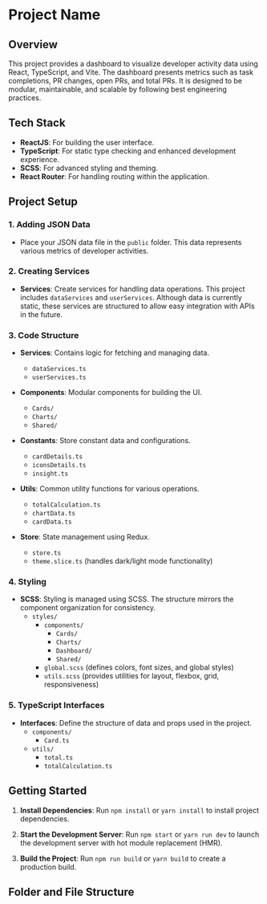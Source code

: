 # Project Name

## Overview

This project provides a dashboard to visualize developer activity data using React, TypeScript, and Vite.
The dashboard presents metrics such as task completions, PR changes, open PRs, and total PRs. 
It is designed to be modular, maintainable, and scalable by following best engineering practices.

## Tech Stack

- **ReactJS**: For building the user interface.
- **TypeScript**: For static type checking and enhanced development experience.
- **SCSS**: For advanced styling and theming.
- **React Router**: For handling routing within the application.


## Project Setup

### 1. Adding JSON Data

- Place your JSON data file in the `public` folder. This data represents various metrics of developer activities.

### 2. Creating Services

- **Services**: Create services for handling data operations. This project includes `dataServices` and `userServices`. Although data is currently static, these services are structured to allow easy integration with APIs in the future.

### 3. Code Structure

- **Services**: Contains logic for fetching and managing data.
  - `dataServices.ts`
  - `userServices.ts`

- **Components**: Modular components for building the UI.
  - `Cards/`
  - `Charts/`
  - `Shared/`

- **Constants**: Store constant data and configurations.
  - `cardDetails.ts`
  - `iconsDetails.ts`
  - `insight.ts`

- **Utils**: Common utility functions for various operations.
  - `totalCalculation.ts`
  - `chartData.ts`
  - `cardData.ts`

- **Store**: State management using Redux.
  - `store.ts`
  - `theme.slice.ts` (handles dark/light mode functionality)

### 4. Styling

- **SCSS**: Styling is managed using SCSS. The structure mirrors the component organization for consistency.
  - `styles/`
    - `components/`
      - `Cards/`
      - `Charts/`
      - `Dashboard/`
      - `Shared/`
    - `global.scss` (defines colors, font sizes, and global styles)
    - `utils.scss` (provides utilities for layout, flexbox, grid, responsiveness)

### 5. TypeScript Interfaces

- **Interfaces**: Define the structure of data and props used in the project.
  - `components/`
    - `Card.ts`
  - `utils/`
    - `total.ts`
    - `totalCalculation.ts`

## Getting Started

1. **Install Dependencies**: Run `npm install` or `yarn install` to install project dependencies.

2. **Start the Development Server**: Run `npm start` or `yarn run dev` to launch the development server with hot module replacement (HMR).

3. **Build the Project**: Run `npm run build` or `yarn build` to create a production build.

## Folder and File Structure

